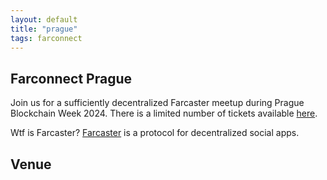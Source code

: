 ```yaml
---
layout: default
title: "prague"
tags: farconnect
---
```


## Farconnect Prague
​​Join us for a sufficiently decentralized Farcaster meetup during Prague Blockchain Week 2024. There is a limited number of tickets available [here](https://farconnect.xyz).

Wtf is Farcaster? [Farcaster](https://www.farcaster.xyz/) is a protocol for decentralized social apps. 

## Venue


<!-- 
## Schedule
Time in İstanbul, Türkiye (GMT+3).

Light finger food will be served from 19:00 onwards, and we will have an open bar from 19:00 to 23:00.

- 7pm: farconnect
- 8pm: lightning talks (5-7min each)  
  - Lessons from building at the intersection of Farcaster and onchain communities with billzh.eth [@billzh.eth](https://warpcast.com/billzh.eth)
  - Unsolved problems in the Farcaster ecosystem with David Furlong [@df](https://warpcast.com/df)
  - Unlocking Web3: The vital role of AA in user onboarding and adoption with Vivienne [@vvv1324](https://warpcast.com/vvv1324)
  - The power of social graph with Afra [@afra](https://warpcast.com/afra)
  - Punk Domains protocol: Domains for DAOs with Tekr0x [@Tekr0x.eth](https://warpcast.com/tekr0x.eth)
  - AA when building your crypto consumer app with Brian Li [@bli](https://warpcast.com/bli)  
  - A Seamless Multichain future with Jaack [@jaack.eth](https://warpcast.com/jaack.eth)
  - AI Conversational Social Clients with Yassine Landa [@yassinelanda.eth](https://warpcast.com/yassinelanda.eth)
  - Explore Ethereum today with [@wijuwiju.eth](https://warpcast.com/wijuwiju.eth)
- 9pm: farconnect
- 10pm: farconnect
- 11pm: farconnect
- 12am: farewell


## Farconnect Sponsors
Huge thank you for their financial support!

<a href="https://blocto.io/" target="_blank" style="font-size: 16px;"><u>Blocto</u></a>  
Aims to make the Web3 community more accessible.  
<a href="https://blocto.io/" target="_blank" style="color: #008000; text-decoration: none;">www.blocto.io/</a>  

<a href="https://nouns.build/" target="_blank" style="font-size: 16px;"><u>Nouns BuilderDAO</u></a>  
The BuilderDAO mission is to develop DAO infrastructure as a public good, enabling decentralized, inclusive, and transparent decision-making processes that empower onchain communities to shape their collective futures.  
<a href="https://nouns.build/" target="_blank" style="color: #008000; text-decoration: none;">www.nouns.build/</a> 

<a href="https://www.eventcaster.xyz/" target="_blank" style="font-size: 16px;"><u>Eventcaster</u></a>  
The Social Calendar built on Farcaster.  
<a href="https://www.eventcaster.xyz/" target="_blank" style="color: #008000; text-decoration: none;">www.eventcaster.xyz/</a>  

<a href="https://firefly.land/" target="_blank" style="font-size: 16px;"><u>Firefly</u></a>  
Firefly is a Web3 social aggregator app built by Mask Network.  
<a href="https://firefly.land/" target="_blank" style="color: #008000; text-decoration: none;">www.firefly.land/</a>  

<a href="https://frens.lol/" target="_blank" style="font-size: 16px;"><u>Frens</u></a>  
A messaging app for onchain friends.  
<a href="https://frens.lol/" target="_blank" style="color: #008000; text-decoration: none;">www.frens.lol/</a>  

<a href="https://www.interface.social/" target="_blank" style="font-size: 16px;"><u>Interface</u></a>  
Mobile companion for your Ethereum journey.  
<a href="https://www.interface.social/" target="_blank" style="color: #008000; text-decoration: none;">www.interface.social/</a> 

<a href="https://punk.domains/" target="_blank" style="font-size: 16px;"><u></u>Punk Domains</a>  
Domains for DAOs and web3 communities.  
<a href="https://punk.domains/" target="_blank" style="color: #008000; text-decoration: none;">www.punk.domains/</a>  

<a href="https://purple.construction/" target="_blank" style="font-size: 16px;"><u></u>Purple</a>  
Purple is a DAO whose goal is to proliferate and expand the Farcaster protocol and ecosystem.  
<a href="https://purple.construction/" target="_blank" style="color: #008000; text-decoration: none;">www.purple.construction/</a>  

<a href="https://superscan.network" target="_blank" style="font-size: 16px;"><u></u>Superscan</a>  
Superscan is a unified multi-chain block explorer for the Superchain.  
<a href="https://superscan.network" target="_blank" style="color: #008000; text-decoration: none;">www.superscan.network/</a>  

<a href="https://typhon.vc/" target="_blank" style="font-size: 16px;"><u></u>Typhon Ventures</a>  
Typhon Ventures is an early-stage fund investing in web3.  
<a href="https://typhon.vc/" target="_blank" style="color: #008000; text-decoration: none;">www.typhon.vc/</a>  
-->
